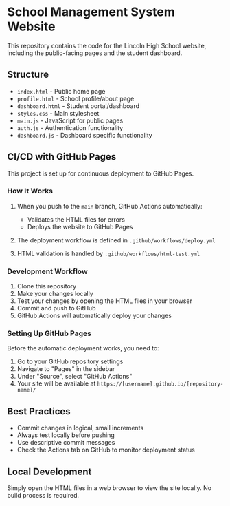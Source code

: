 # School Management System Website

This repository contains the code for the Lincoln High School website, including the public-facing pages and the student dashboard.

## Structure

- `index.html` - Public home page
- `profile.html` - School profile/about page
- `dashboard.html` - Student portal/dashboard
- `styles.css` - Main stylesheet
- `main.js` - JavaScript for public pages
- `auth.js` - Authentication functionality
- `dashboard.js` - Dashboard specific functionality

## CI/CD with GitHub Pages

This project is set up for continuous deployment to GitHub Pages.

### How It Works

1. When you push to the `main` branch, GitHub Actions automatically:
   - Validates the HTML files for errors
   - Deploys the website to GitHub Pages

2. The deployment workflow is defined in `.github/workflows/deploy.yml`
3. HTML validation is handled by `.github/workflows/html-test.yml`

### Development Workflow

1. Clone this repository
2. Make your changes locally
3. Test your changes by opening the HTML files in your browser
4. Commit and push to GitHub
5. GitHub Actions will automatically deploy your changes

### Setting Up GitHub Pages

Before the automatic deployment works, you need to:

1. Go to your GitHub repository settings
2. Navigate to "Pages" in the sidebar
3. Under "Source", select "GitHub Actions" 
4. Your site will be available at `https://[username].github.io/[repository-name]/`

## Best Practices

- Commit changes in logical, small increments
- Always test locally before pushing
- Use descriptive commit messages
- Check the Actions tab on GitHub to monitor deployment status

## Local Development

Simply open the HTML files in a web browser to view the site locally. No build process is required.